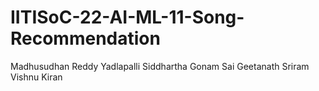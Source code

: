 # IITISoC-22-AI-ML-11-Song-Recommendation
Madhusudhan Reddy
Yadlapalli Siddhartha
Gonam Sai Geetanath
Sriram Vishnu Kiran
